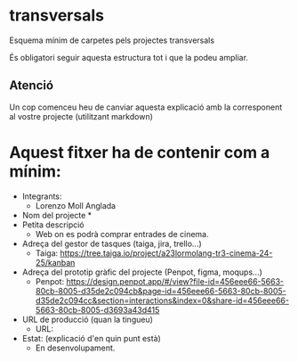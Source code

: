 # transversals
Esquema mínim de carpetes pels projectes transversals

És obligatori seguir aquesta estructura tot i que la podeu ampliar.

## Atenció
Un cop comenceu heu de canviar aquesta explicació amb la corresponent al vostre projecte (utilitzant markdown)

# Aquest fitxer ha de contenir com a mínim:
 * Integrants:
    * Lorenzo Moll Anglada
 * Nom del projecte
    * 
 * Petita descripció
    * Web on es podrà comprar entrades de cinema.
 * Adreça del gestor de tasques (taiga, jira, trello...)
    * Taiga: https://tree.taiga.io/project/a23lormolang-tr3-cinema-24-25/kanban
 * Adreça del prototip gràfic del projecte (Penpot, figma, moqups...)
    * Penpot: https://design.penpot.app/#/view?file-id=456eee66-5663-80cb-8005-d35de2c094cb&page-id=456eee66-5663-80cb-8005-d35de2c094cc&section=interactions&index=0&share-id=456eee66-5663-80cb-8005-d3693a43d415
 * URL de producció (quan la tingueu)
    * URL: 
 * Estat: (explicació d'en quin punt està)
    * En desenvolupament.
